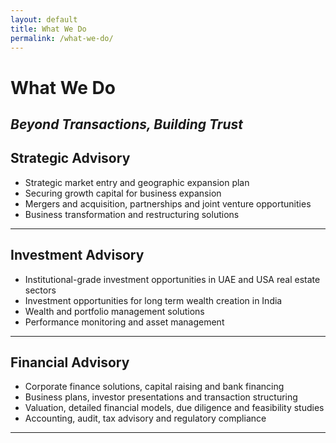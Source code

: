 ```yaml
---
layout: default
title: What We Do
permalink: /what-we-do/
---
```


# What We Do
## _Beyond Transactions, Building Trust_

## Strategic Advisory
  - Strategic market entry and geographic expansion plan
  - Securing growth capital for business expansion 
  - Mergers and acquisition, partnerships and joint venture opportunities 
  - Business transformation and restructuring solutions 

---

## Investment Advisory 
  - Institutional-grade investment opportunities in UAE and USA real estate sectors
  - Investment opportunities for long term wealth creation in India
  - Wealth and portfolio management solutions
  - Performance monitoring and asset management 

---

## Financial Advisory
  - Corporate finance solutions, capital raising and bank financing
  - Business plans, investor presentations and transaction structuring
  - Valuation, detailed financial models, due diligence and feasibility studies
  - Accounting, audit, tax advisory and regulatory compliance

---

